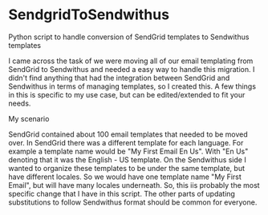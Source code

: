 # SendgridToSendwithus
Python script to handle conversion of SendGrid templates to Sendwithus templates

I came across the task of we were moving all of our email templating from SendGrid to Sendwithus and needed a easy way to handle this migration.  I didn't find anything that had the integration between SendGrid and Sendwithus in terms of managing templates, so I created this.  A few things in this is specific to my use case, but can be edited/extended to fit your needs.

My scenario

SendGrid contained about 100 email templates that needed to be moved over.  In SendGrid there was a different template for each language.  For example a template name would be "My First Email En Us".  With "En Us" denoting that it was the English - US template.  On the Sendwithus side I wanted to organize these templates to be under the same template, but have different locales.  So we would have one template name "My First Email", but will have many locales underneath.  So, this iis probably the most specific change that I have in this script.  The other parts of updating substitutions to follow Sendwithus format should be common for everyone. 
